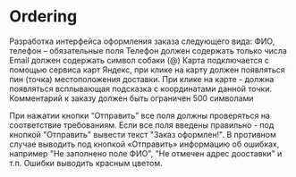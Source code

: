 # Ordering
Разработка интерфейса оформления заказа следующего вида:
ФИО, телефон – обязательные поля
Телефон должен содержать только числа
Email должен содержать символ собаки (@)
Карта подключается с помощью сервиса карт Яндекс, при клике на карту должен появляться пин (точка) местоположения доставки. При клике на карте - должна появляться всплывающая подсказка с координатами данной точки.
Комментарий к заказу должен быть ограничен 500 символами

При нажатии кнопки “Отправить” все поля должны проверяться на соответствие требованиям. 
Если все поля введены правильно - под кнопкой "Отправить" вывести текст "Заказ оформлен!". 
В противном случае выводить под кнопкой «Отправить» информацию об ошибках, например "Не заполнено поле ФИО", "Не отмечен адрес дооставки" и т.п. Ошибки выводить красным цветом.
